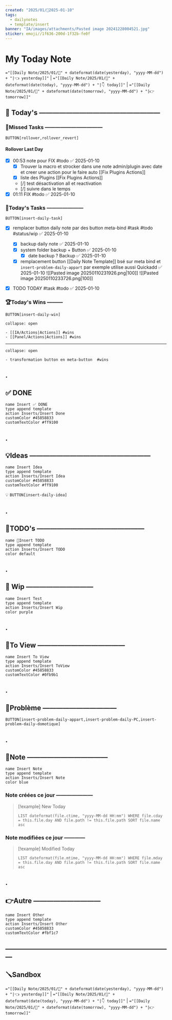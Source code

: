 ```yaml
---
created: "2025/01/📒2025-01-10"
tags:
  - dailynotes
  - template/insert
banner: "IA/images/attachments/Pasted image 20241228004521.jpg"
sticker: emoji//1f636-200d-1f32b-fe0f
---
```

# My Today Note
`="[[Daily Note/2025/01/📒" + dateformat(date(yesterday), "yyyy-MM-dd") + "|👈 yesterday]]"` | `="[[Daily Note/2025/01/📒" + dateformat(date(today), "yyyy-MM-dd") + "|👇 today]]"` | `="[[Daily Note/2025/01/📒" + dateformat(date(tomorrow), "yyyy-MM-dd") + "|👉 tomorrow]]"`

## 📅 Today's ——————————————————

### 🥷Missed Tasks ———————————

`BUTTON[rollover,rollover_revert]`
#### Rollover Last Day

- [x] 00:53 note pour FIX #todo ✅ 2025-01-10
	- [x] Trouver la macro et strocker dans une note admin/plugin avec date et creer une action pour le faire auto [[Fix Plugins Actions]]
	- [x] liste des Plugins [[Fix Plugins Actions]]
	- [/] test désactivation all et reactivation  
	- [/] suivre dans le temps  
- [x] 01:11 FIX #todo ✅ 2025-01-10

### 🚀Today's Tasks ———————

 `BUTTON[insert-daily-task]`


- [x] remplacer button daily note par des button meta-bind #task #todo #status/wip ✅ 2025-01-10
	- [x] backup daily note ✅ 2025-01-10
	- [x] system folder backup + Button ✅ 2025-01-10
		- [x] date backup ? Backup ✅ 2025-01-10
	- [x] remplacement button [[Daily Note Template]] bsé sur meta bind et `insert-problem-daily-appart` par exemple utilise aussi Quickadd ✅ 2025-01-10
      ![[Pasted image 20250110231926.png|100]] ![[Pasted image 20250110233726.png|100]]
- [x] TODO TODAY #task #todo ✅ 2025-01-10





### 🏆Today's Wins ———

 `BUTTON[insert-daily-win]`

````ad-success
collapse: open

- [[IA/Actions|Actions]] #wins 
- [[Panel/Actions|Actions]] #wins 

````
---

````ad-success
collapse: open

- transformation button en meta-button  #wins 

````


## .
## ✅ DONE 

```button
name Insert ✅ DONE
type append template
action Inserts/Insert Done
customColor #45858833
customTextColor #ff9100
```

## .
## 💡Ideas ——————————————————

```button
name Insert Idea
type append template
action Inserts/Insert Idea
customColor #45858833
customTextColor #ff9100
```

💡 `BUTTON[insert-daily-idea]`

## .
## 📎TODO's ————————————————

```button
name 📎Insert TODO
type append template
action Inserts/Insert TODO
color default
```

## .
## 🚧 Wip ——————————

```button
name Insert Test
type append template
action Inserts/Insert Wip
color purple
```

## .
## 👀To View —————————————

```button
name Insert To View
type append template
action Inserts/Insert ToView
customColor #45858833
customTextColor #0fb9b1
```

## .
## 🚨Problème ———————————

`BUTTON[insert-problem-daily-appart,insert-problem-daily-PC,insert-problem-daily-domotique]`


## .
## 📝Note ————————————

```button
name Insert Note
type append template
action Inserts/Insert Note
color blue
```

### Note créées ce jour ———————
> [!example] New Today
> ```dataview
> LIST dateformat(file.ctime, "yyyy-MM-dd HH:mm") WHERE file.cday = this.file.day AND file.path != this.file.path SORT file.name asc
> ```
> 
### Note modifiées ce jour ————
> [!example] Modified Today
> ```dataview 
> LIST dateformat(file.mtime, "yyyy-MM-dd HH:mm") WHERE file.mday = this.file.day AND file.path != this.file.path SORT file.name asc
> ```
> 

## .
## 👉Autre ——————————

```button
name Insert Other
type append template
action Inserts/Insert Other
customColor #45858833
customTextColor #fbf1c7
```


## —————————————————————————
## 🪛Sandbox 







`="[[Daily Note/2025/01/📒" + dateformat(date(yesterday), "yyyy-MM-dd") + "|👈 yesterday]]"` | `="[[Daily Note/2025/01/📒" + dateformat(date(today), "yyyy-MM-dd") + "|👇 today]]"` | `="[[Daily Note/2025/01/📒" + dateformat(date(tomorrow), "yyyy-MM-dd") + "|👉 tomorrow]]"`
